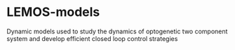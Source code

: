 # LEMOS-models
Dynamic models used to study the dynamics of optogenetic two component system and develop efficient closed loop control strategies
